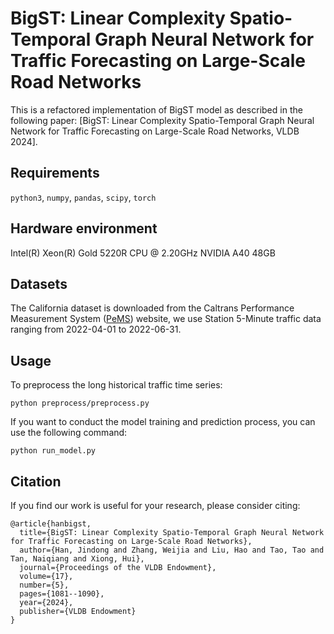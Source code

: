 # BigST: Linear Complexity Spatio-Temporal Graph Neural Network for Traffic Forecasting on Large-Scale Road Networks

This is a refactored implementation of BigST model as described in the following paper: [BigST: Linear Complexity Spatio-Temporal Graph Neural Network for Traffic Forecasting on Large-Scale Road Networks, VLDB 2024].

## Requirements
`python3`, `numpy`, `pandas`, `scipy`, `torch`

## Hardware environment
Intel(R) Xeon(R) Gold 5220R CPU @ 2.20GHz
NVIDIA A40 48GB

## Datasets
The California dataset is downloaded from the Caltrans Performance Measurement System ([PeMS](https://pems.dot.ca.gov/?dnode=Clearinghouse&type=station_5min&district_id=3&submit=Submit)) website, we use Station 5-Minute traffic data ranging from 2022-04-01 to 2022-06-31.

## Usage
To preprocess the long historical traffic time series:

```
python preprocess/preprocess.py
```

If you want to conduct the model training and prediction process, you can use the following command:

```
python run_model.py
```

## Citation
If you find our work is useful for your research, please consider citing:

```
@article{hanbigst,
  title={BigST: Linear Complexity Spatio-Temporal Graph Neural Network for Traffic Forecasting on Large-Scale Road Networks},
  author={Han, Jindong and Zhang, Weijia and Liu, Hao and Tao, Tao and Tan, Naiqiang and Xiong, Hui},
  journal={Proceedings of the VLDB Endowment},
  volume={17},
  number={5},
  pages={1081--1090},
  year={2024},
  publisher={VLDB Endowment}
}
```
